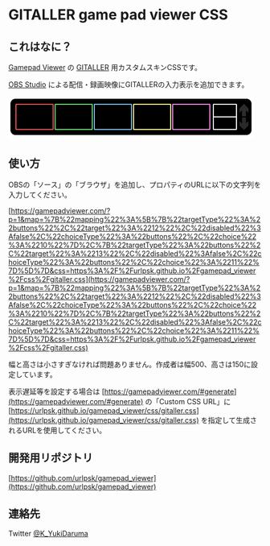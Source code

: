 # GITALLER game pad viewer CSS

## これはなに？

[Gamepad Viewer](https://gamepadviewer.com/) の [GITALLER](https://www.dj-dao.com/jp/gitaller) 用カスタムスキンCSSです。

[OBS Studio](https://obsproject.com/) による配信・録画映像にGITALLERの入力表示を追加できます。

![見た目](img/sample.png)

## 使い方

OBSの「ソース」の「ブラウザ」を追加し、プロパティのURLに以下の文字列を入力してください。

[https://gamepadviewer.com/?p=1&map=%7B%22mapping%22%3A%5B%7B%22targetType%22%3A%22buttons%22%2C%22target%22%3A%2212%22%2C%22disabled%22%3Afalse%2C%22choiceType%22%3A%22buttons%22%2C%22choice%22%3A%2210%22%7D%2C%7B%22targetType%22%3A%22buttons%22%2C%22target%22%3A%2213%22%2C%22disabled%22%3Afalse%2C%22choiceType%22%3A%22buttons%22%2C%22choice%22%3A%2211%22%7D%5D%7D&css=https%3A%2F%2Furlpsk.github.io%2Fgamepad_viewer%2Fcss%2Fgitaller.css](https://gamepadviewer.com/?p=1&map=%7B%22mapping%22%3A%5B%7B%22targetType%22%3A%22buttons%22%2C%22target%22%3A%2212%22%2C%22disabled%22%3Afalse%2C%22choiceType%22%3A%22buttons%22%2C%22choice%22%3A%2210%22%7D%2C%7B%22targetType%22%3A%22buttons%22%2C%22target%22%3A%2213%22%2C%22disabled%22%3Afalse%2C%22choiceType%22%3A%22buttons%22%2C%22choice%22%3A%2211%22%7D%5D%7D&css=https%3A%2F%2Furlpsk.github.io%2Fgamepad_viewer%2Fcss%2Fgitaller.css)

幅と高さは小さすぎなければ問題ありません。作成者は幅500、高さは150に設定しています。

表示遅延等を設定する場合は [https://gamepadviewer.com/#generate](https://gamepadviewer.com/#generate) の「Custom CSS URL」に [https://urlpsk.github.io/gamepad_viewer/css/gitaller.css](https://urlpsk.github.io/gamepad_viewer/css/gitaller.css)
を指定して生成されるURLを使用してください。

## 開発用リポジトリ

[https://github.com/urlpsk/gamepad_viewer](https://github.com/urlpsk/gamepad_viewer)

## 連絡先

Twitter [@K_YukiDaruma](https://twitter.com/K_YukiDaruma)